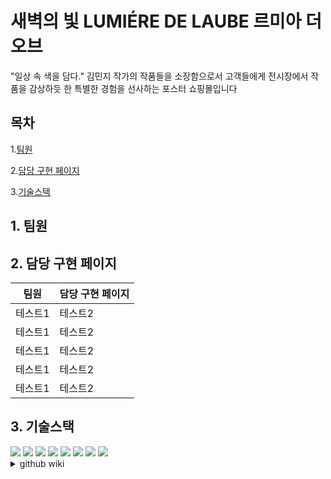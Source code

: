 # 새벽의 빛 LUMIÉRE DE LAUBE 르미아 더 오브
"일상 속 색을 담다." 김민지 작가의 작품들을 소장함으로서 고객들에게 전시장에서 작품을 감상하듯 한 특별한 경험을 선사하는 포스터 쇼핑몰입니다

## 목차

1.[팀원](#1.-팀원)

2.[담당 구현 페이지](#2.-담당-구현-페이지)

3.[기술스택](#3.-기술스택)

## 1. 팀원


## 2. 담당 구현 페이지

|팀원|담당 구현 페이지|
|------|---|
|테스트1|테스트2|
|테스트1|테스트2|
|테스트1|테스트2|
|테스트1|테스트2|
|테스트1|테스트2|

## 3. 기술스택

<img src="https://img.shields.io/badge/git-#F05032?style=flat-square&logo=git&logoColor=white"/>
<img src="https://img.shields.io/badge/github-#181717?style=flat-square&logo=github&logoColor=white"/>
<img src="https://img.shields.io/badge/figma-#F24E1E?style=flat-square&logo=figma&logoColor=white"/>
<img src="https://img.shields.io/badge/visualstudiocode-#007ACC?style=flat-square&logo=visualstudiocode&logoColor=white"/>

<img src="https://img.shields.io/badge/html5-#E34F26?style=flat-square&logo=html5&logoColor=white"/>
<img src="https://img.shields.io/badge/tailwindcss-#06B6D4?style=flat-square&logo=tailwindcss&logoColor=white"/>
<img src="https://img.shields.io/badge/javascript-#F7DF1E?style=flat-square&logo=javascript&logoColor=white"/>
<img src="https://img.shields.io/badge/react-#61DAFB?style=flat-square&logo=react&logoColor=white"/>



<details>
  <summary>github wiki</summary> 
  페이지별 작업 소개
</details>







